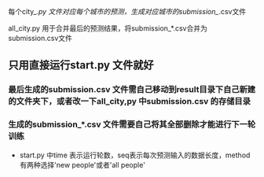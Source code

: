 每个city_*.py 文件对应每个城市的预测，生成对应城市的submission_*.csv文件

all_city.py 用于合并最后的预测结果，将submission_*.csv合并为submission.csv文件

## 只用直接运行start.py 文件就好

### 最后生成的submission.csv 文件需自己移动到result目录下自己新建的文件夹下，或者改一下all_city,py 中submission.csv 的存储目录
### 生成的submission_*.csv 文件需要自己将其全部删除才能进行下一轮训练

* start.py 中time 表示运行轮数，seq表示每次预测输入的数据长度，method 有两种选择'new people'或者'all people'
